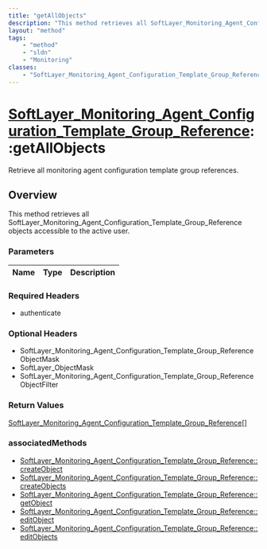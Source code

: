 ```yaml
---
title: "getAllObjects"
description: "This method retrieves all SoftLayer_Monitoring_Agent_Configuration_Template_Group_Reference objects accessible to the ac... "
layout: "method"
tags:
    - "method"
    - "sldn"
    - "Monitoring"
classes:
    - "SoftLayer_Monitoring_Agent_Configuration_Template_Group_Reference"
---
```

# [SoftLayer_Monitoring_Agent_Configuration_Template_Group_Reference](/reference/services/SoftLayer_Monitoring_Agent_Configuration_Template_Group_Reference)::getAllObjects

Retrieve all monitoring agent configuration template group references.


## Overview 
This method retrieves all SoftLayer_Monitoring_Agent_Configuration_Template_Group_Reference objects accessible to the active user. 

### Parameters 
|Name | Type | Description |
| --- | --- | --- |


### Required Headers
* authenticate

### Optional Headers
* SoftLayer_Monitoring_Agent_Configuration_Template_Group_ReferenceObjectMask
* SoftLayer_ObjectMask
* SoftLayer_Monitoring_Agent_Configuration_Template_Group_ReferenceObjectFilter

### Return Values
<a href='/reference/datatypes/SoftLayer_Monitoring_Agent_Configuration_Template_Group_Reference'>SoftLayer_Monitoring_Agent_Configuration_Template_Group_Reference[] </a>


### associatedMethods

*  [SoftLayer_Monitoring_Agent_Configuration_Template_Group_Reference::createObject ](/reference/services/SoftLayer_Monitoring_Agent_Configuration_Template_Group_Reference/createObject  )
*  [SoftLayer_Monitoring_Agent_Configuration_Template_Group_Reference::createObjects ](/reference/services/SoftLayer_Monitoring_Agent_Configuration_Template_Group_Reference/createObjects  )
*  [SoftLayer_Monitoring_Agent_Configuration_Template_Group_Reference::getObject ](/reference/services/SoftLayer_Monitoring_Agent_Configuration_Template_Group_Reference/getObject  )
*  [SoftLayer_Monitoring_Agent_Configuration_Template_Group_Reference::editObject ](/reference/services/SoftLayer_Monitoring_Agent_Configuration_Template_Group_Reference/editObject  )
*  [SoftLayer_Monitoring_Agent_Configuration_Template_Group_Reference::editObjects ](/reference/services/SoftLayer_Monitoring_Agent_Configuration_Template_Group_Reference/editObjects  )

